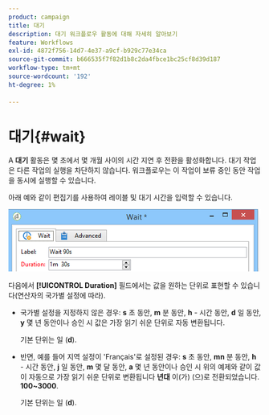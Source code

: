 ```yaml
---
product: campaign
title: 대기
description: 대기 워크플로우 활동에 대해 자세히 알아보기
feature: Workflows
exl-id: 4872f756-14d7-4e37-a9cf-b929c77e34ca
source-git-commit: b666535f7f82d1b8c2da4fbce1bc25cf8d39d187
workflow-type: tm+mt
source-wordcount: '192'
ht-degree: 1%

---
```


# 대기{#wait}



A **대기** 활동은 몇 초에서 몇 개월 사이의 시간 지연 후 전환을 활성화합니다. 대기 작업은 다른 작업의 실행을 차단하지 않습니다. 워크플로우는 이 작업이 보류 중인 동안 작업을 동시에 실행할 수 있습니다.

아래 예와 같이 편집기를 사용하여 레이블 및 대기 시간을 입력할 수 있습니다.

![](assets/edit_wait.png)

다음에서 **[!UICONTROL Duration]** 필드에서는 값을 원하는 단위로 표현할 수 있습니다(연산자의 국가별 설정에 따라).

* 국가별 설정을 지정하지 않은 경우: **s** 초 동안, **m** 분 동안, **h** - 시간 동안, **d** 일 동안, **y** 몇 년 동안이나 승인 시 값은 가장 읽기 쉬운 단위로 자동 변환됩니다.

  기본 단위는 일 (**d**).

* 반면, 예를 들어 지역 설정이 &#39;Français&#39;로 설정된 경우: **s** 초 동안, **mn** 분 동안, **h** - 시간 동안, **j** 일 동안, **m** 몇 달 동안, **a** 몇 년 동안이나 승인 시 위의 예제와 같이 값이 자동으로 가장 읽기 쉬운 단위로 변환됩니다 **년대** 이(가) (으)로 전환되었습니다. **100~3000**.

  기본 단위는 일 (**d**).
